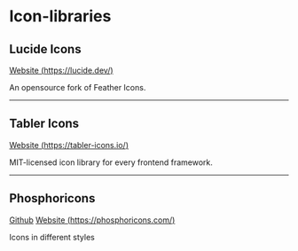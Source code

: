 # Icon-libraries

## Lucide Icons

[Website (https://lucide.dev/)](https://lucide.dev/)

An opensource fork of Feather Icons.

---

## Tabler Icons

[Website (https://tabler-icons.io/)](https://tabler-icons.io/)

MIT-licensed icon library for every frontend framework.

---

## Phosphoricons

[Github](https://github.com/phosphor-icons/)
[Website (https://phosphoricons.com/)](https://phosphoricons.com/)

Icons in different styles
